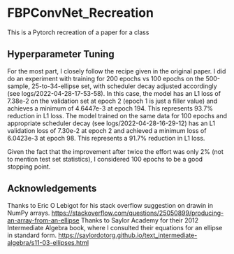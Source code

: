 # FBPConvNet_Recreation
This is a Pytorch recreation of a paper for a class

## Hyperparameter Tuning
For the most part, I closely follow the recipe given in the original paper.  I did do an experiment with training for 200 epochs vs 100 epochs on the 500-sample, 25-to-34-ellipse set, with scheduler decay adjusted accordingly (see logs/2022-04-28-17-53-58).  In this case, the model has an L1 loss of 7.38e-2 on the validation set at epoch 2 (epoch 1 is just a filler value) and achieves a minimum of 4.6447e-3 at epoch 194.  This represents 93.7% reduction in L1 loss. The model trained on the same data for 100 epochs and appropriate scheduler decay (see logs/2022-04-28-16-29-12) has an L1 validation loss of 7.30e-2 at epoch 2 and achieved a minimum loss of 6.0423e-3 at epoch 98.  This represents a 91.7% reduction in L1 loss.

Given the fact that the improvement after twice the effort was only 2% (not to mention test set statistics), I considered 100 epochs to be a good stopping point. 
## Acknowledgements
Thanks to Eric O Lebigot for his stack overflow suggestion on drawin in NumPy arrays. https://stackoverflow.com/questions/25050899/producing-an-array-from-an-ellipse
Thanks to Saylor Academy for their 2012 Intermediate Algebra book, where I consulted their equations for an ellipse in standard form. https://saylordotorg.github.io/text_intermediate-algebra/s11-03-ellipses.html
